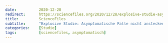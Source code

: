 ```yaml
---
date:          2020-12-28
redirect:      https://sciencefiles.org/2020/12/28/explosive-studie-asymptomatische-falle-nicht-ansteckend-kein-grund-fur-lockdowns/
title:         ScienceFiles
subtitle:      "Explosive Studie: Asymptomatische Fälle nicht ansteckend! Kein Grund für Lockdowns"
categories:    [Studie]
tags:          [sciencefiles, asymptomatisch]
---
```

